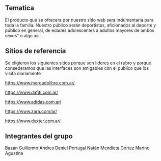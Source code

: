 ## Tematica

El producto que se ofrecera por nuestro sitio web sera indumentaria para toda la familia. Nuestro público serán deportistas, aficionados al deporte y público en general, de edades adolescentes a adultos mayores de ambos sexos" o algo así.

## Sitios de referencia

Se eligieron los siguientes sitios porque son lideres en el rubro y porque consederamos que las interfaces son amigables con el publico que los visita diariamente

https://www.mercadolibre.com.ar/

https://www.dafiti.com.ar/

https://www.adidas.com.ar/

https://www.zara.com/ar/

https://www.dexter.com.ar/

## Integrantes del grupo

Bazan Guillermo Andres
Daniel Portugal
Natán Mendieta
Cortez Marino Agustina
